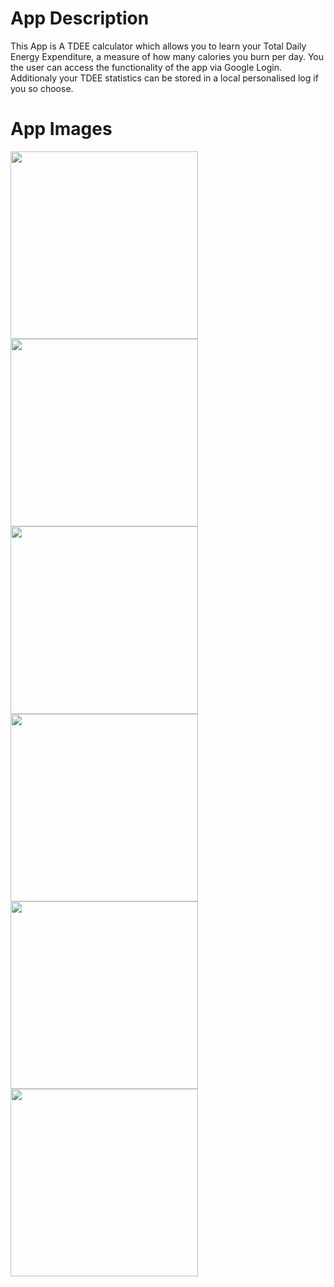 # App Description
This App is A TDEE calculator which allows you to learn your Total Daily Energy Expenditure, a measure of how many calories you burn per day. You the user can access the functionality of the app via Google Login. Additionaly your TDEE statistics can be stored in a local personalised log if you so choose. 

# App Images 

 
<p float="left">
  <img src="https://github.com/DenzelGuma/TDEE-Calculator-App/blob/master/Tdee%20App%20Images/LoginPage.png" width="300">
  <img src="https://github.com/DenzelGuma/TDEE-Calculator-App/blob/master/Tdee%20App%20Images/GoogleAuthentication.png" width="300">
  <img src="https://github.com/DenzelGuma/TDEE-Calculator-App/blob/master/Tdee%20App%20Images/MainAppPage.png" width="300">
  <img src="https://github.com/DenzelGuma/TDEE-Calculator-App/blob/master/Tdee%20App%20Images/InvalidDataToLogWarning.png" width="300">
  <img src="https://github.com/DenzelGuma/TDEE-Calculator-App/blob/master/Tdee%20App%20Images/InputtingNewData.png" width="300">
  <img src="https://github.com/DenzelGuma/TDEE-Calculator-App/blob/master/Tdee%20App%20Images/ResultOfNewDataInput.png" width="300">
</p>
 
